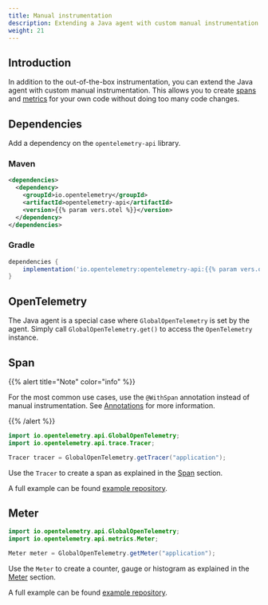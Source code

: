 ```yaml
---
title: Manual instrumentation
description: Extending a Java agent with custom manual instrumentation.
weight: 21
---
```


## Introduction

In addition to the out-of-the-box instrumentation, you can extend the Java agent
with custom manual instrumentation. This allows you to create
[spans](/docs/concepts/signals/traces/#spans) and
[metrics](/docs/concepts/signals/metrics) for your own code without doing too
many code changes.

## Dependencies

Add a dependency on the `opentelemetry-api` library.

### Maven

```xml
<dependencies>
  <dependency>
    <groupId>io.opentelemetry</groupId>
    <artifactId>opentelemetry-api</artifactId>
    <version>{{% param vers.otel %}}</version>
  </dependency>
</dependencies>
```

### Gradle

```groovy
dependencies {
    implementation('io.opentelemetry:opentelemetry-api:{{% param vers.otel %}}')
}
```

## OpenTelemetry

The Java agent is a special case where `GlobalOpenTelemetry` is set by the
agent. Simply call `GlobalOpenTelemetry.get()` to access the `OpenTelemetry`
instance.

## Span

{{% alert title="Note" color="info" %}}

For the most common use cases, use the `@WithSpan` annotation instead of manual
instrumentation. See [Annotations](../annotations) for more information.

{{% /alert %}}

```java
import io.opentelemetry.api.GlobalOpenTelemetry;
import io.opentelemetry.api.trace.Tracer;

Tracer tracer = GlobalOpenTelemetry.getTracer("application");
```

Use the `Tracer` to create a span as explained in the
[Span](/docs/languages/java/api/#span) section.

A full example can be found [example repository].

## Meter

```java
import io.opentelemetry.api.GlobalOpenTelemetry;
import io.opentelemetry.api.metrics.Meter;

Meter meter = GlobalOpenTelemetry.getMeter("application");
```

Use the `Meter` to create a counter, gauge or histogram as explained in the
[Meter](/docs/languages/java/api/#meter) section.

A full example can be found [example repository].

[example repository]:
  https://github.com/open-telemetry/opentelemetry-java-examples/tree/main/javaagent
